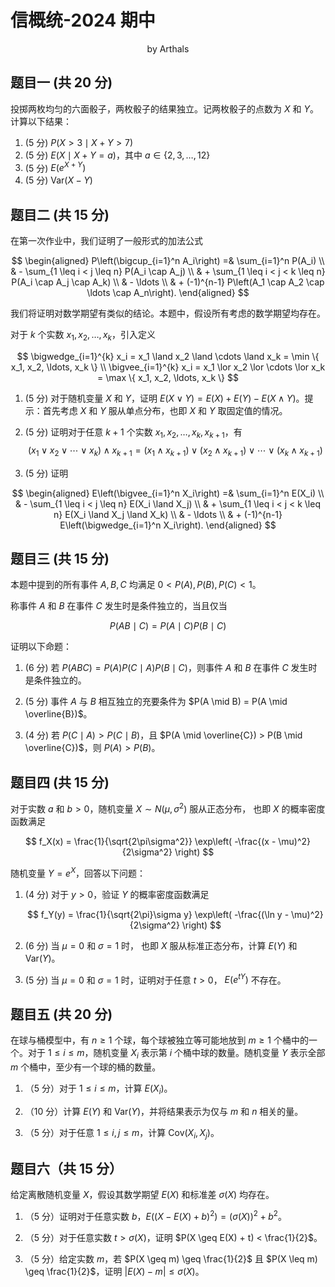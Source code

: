 # 信概统-2024 期中

<center>
  by Arthals
</center>

## 题目一 (共 20 分)

投掷两枚均匀的六面骰子，两枚骰子的结果独立。记两枚骰子的点数为 $X$ 和 $Y$。计算以下结果：

1. (5 分) $P(X > 3 \mid X + Y > 7)$
2. (5 分) $E(X \mid X + Y = a)$，其中 $a \in \{2, 3, \ldots, 12\}$
3. (5 分) $E(e^{X+Y})$
4. (5 分) $\text{Var}(X - Y)$

## 题目二 (共 15 分)

在第一次作业中，我们证明了一般形式的加法公式

$$
\begin{aligned}
P\left(\bigcup_{i=1}^n A_i\right) =& \sum_{i=1}^n P(A_i) \\
& - \sum_{1 \leq i < j \leq n} P(A_i \cap A_j) \\
& + \sum_{1 \leq i < j < k \leq n} P(A_i \cap A_j \cap A_k) \\
& - \ldots \\
& + (-1)^{n-1} P\left(A_1 \cap A_2 \cap \ldots \cap A_n\right).
\end{aligned}
$$

我们将证明对数学期望有类似的结论。本题中，假设所有考虑的数学期望均存在。

对于 $k$ 个实数 $x_1, x_2, \ldots, x_k$，引入定义

$$
\bigwedge_{i=1}^{k} x_i = x_1 \land x_2 \land \cdots \land x_k = \min \{ x_1, x_2, \ldots, x_k \} \\
\bigvee_{i=1}^{k} x_i = x_1 \lor x_2 \lor \cdots \lor x_k = \max \{ x_1, x_2, \ldots, x_k \}
$$

1. (5 分) 对于随机变量 $X$ 和 $Y$，证明 $E(X \lor Y) = E(X) + E(Y) - E(X \land Y)$。提示：首先考虑 $X$ 和 $Y$ 服从单点分布，也即 $X$ 和 $Y$ 取固定值的情况。

2. (5 分) 证明对于任意 $k+1$ 个实数 $x_1, x_2, \ldots, x_k, x_{k+1}$，有
   $$
   (x_1 \vee x_2 \vee \cdots \vee x_k) \wedge x_{k+1} = (x_1 \wedge x_{k+1}) \vee (x_2 \wedge x_{k+1}) \vee \cdots \vee (x_k \wedge x_{k+1})
   $$

3. (5 分) 证明

$$
\begin{aligned}
E\left(\bigvee_{i=1}^n X_i\right) =& \sum_{i=1}^n E(X_i) \\
& - \sum_{1 \leq i < j \leq n} E(X_i \land X_j) \\
& + \sum_{1 \leq i < j < k \leq n} E(X_i \land X_j \land X_k) \\
& - \ldots \\
& + (-1)^{n-1} E\left(\bigwedge_{i=1}^n X_i\right).
\end{aligned}
$$

## 题目三 (共 15 分)

本题中提到的所有事件 $A, B, C$ 均满足 $0 < P(A), P(B), P(C) < 1$。

称事件 $A$ 和 $B$ 在事件 $C$ 发生时是条件独立的，当且仅当

$$
P(AB \mid C) = P(A \mid C)P(B \mid C)
$$

证明以下命题：

1. (6 分) 若 $P(ABC) = P(A)P(C \mid A)P(B \mid C)$，则事件 $A$ 和 $B$ 在事件 $C$ 发生时是条件独立的。

2. (5 分) 事件 $A$ 与 $B$ 相互独立的充要条件为 $P(A \mid B) = P(A \mid \overline{B})$。

3. (4 分) 若 $P(C \mid A) > P(C \mid B)$，且 $P(A \mid \overline{C}) > P(B \mid \overline{C})$，则 $P(A) > P(B)$。

## 题目四 (共 15 分)

对于实数 $a$ 和 $b > 0$，随机变量 $X \sim N(\mu, \sigma^2)$ 服从正态分布， 也即 $X$ 的概率密度函数满足

$$
f_X(x) = \frac{1}{\sqrt{2\pi\sigma^2}} \exp\left( -\frac{(x - \mu)^2}{2\sigma^2} \right)
$$

随机变量 $Y = e^X$，回答以下问题：

1. (4 分) 对于 $y > 0$，验证 $Y$ 的概率密度函数满足

    $$
    f_Y(y) = \frac{1}{\sqrt{2\pi}\sigma y} \exp\left( -\frac{(\ln y - \mu)^2}{2\sigma^2} \right)
    $$

2. (6 分) 当 $\mu = 0$ 和 $\sigma = 1$ 时， 也即 $X$ 服从标准正态分布，计算 $E(Y)$ 和 $\text{Var}(Y)$。

3. (5 分) 当 $\mu = 0$ 和 $\sigma = 1$ 时，证明对于任意 $t > 0$， $E(e^{tY})$ 不存在。

## 题目五 (共 20 分)

在球与桶模型中，有 $n \geq 1$ 个球，每个球被独立等可能地放到 $m \geq 1$ 个桶中的一个。对于 $1 \leq i \leq m$，随机变量 $X_i$ 表示第 $i$ 个桶中球的数量。随机变量 $Y$ 表示全部 $m$ 个桶中，至少有一个球的桶的数量。

1. （5 分）对于 $1 \leq i \leq m$，计算 $E(X_i)$。

2. （10 分）计算 $E(Y)$ 和 $\text{Var}(Y)$，并将结果表示为仅与 $m$ 和 $n$ 相关的量。

3. （5 分）对于任意 $1 \leq i, j \leq m$，计算 $\text{Cov}(X_i, X_j)$。

## 题目六（共 15 分）

给定离散随机变量 $X$，假设其数学期望 $E(X)$ 和标准差 $\sigma(X)$ 均存在。

1. （5 分）证明对于任意实数 $b$，$E((X - E(X) + b)^2) = (\sigma(X))^2 + b^2$。

2. （5 分）对于任意实数 $t > \sigma(X)$，证明 $P(X \geq E(X) + t) < \frac{1}{2}$。

3. （5 分）给定实数 $m$，若 $P(X \geq m) \geq \frac{1}{2}$ 且 $P(X \leq m) \geq \frac{1}{2}$，证明 $|E(X) - m| \leq \sigma(X)$。

